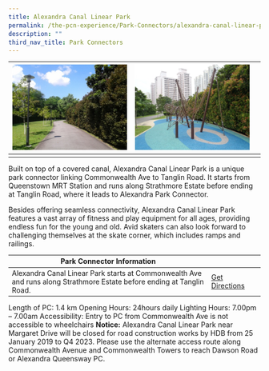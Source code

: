 ```yaml
---
title: Alexandra Canal Linear Park
permalink: /the-pcn-experience/Park-Connectors/alexandra-canal-linear-park
description: ""
third_nav_title: Park Connectors
---
```

| ![](/images/Alexandra%20Canal%20Linear%20PC1.jpeg)   |  ![](/images/Alexandra%20Canal%20Linear%20PC2.jpeg) | |
| -------- | -------- | -------- |
|| | |

Built on top of a covered canal, Alexandra Canal Linear Park is a unique park connector linking Commonwealth Ave to Tanglin Road. It starts from Queenstown MRT Station and runs along Strathmore Estate before ending at Tanglin Road, where it leads to Alexandra Park Connector.

Besides offering seamless connectivity, Alexandra Canal Linear Park features a vast array of fitness and play equipment for all ages, providing endless fun for the young and old. Avid skaters can also look forward to challenging themselves at the skate corner, which includes ramps and railings.


| **Park Connector Information** | ||
| -------- | -------- | -------- |
| Alexandra Canal Linear Park starts at Commonwealth Ave and runs along Strathmore Estate before ending at Tanglin Road. | [Get Directions](https://www.onemap.gov.sg/main/v2/?lat=1.296613790107136&lng=103.80524971250847) |
Length of PC: 1.4 km
Opening Hours: 24hours daily
Lighting Hours: 7.00pm – 7.00am
Accessibility: Entry to PC from Commonwealth Ave is not accessible to wheelchairs 
**Notice:** Alexandra Canal Linear Park near Margaret Drive will be closed for road construction works by HDB from 25 January 2019 to Q4 2023. Please use the alternate access route along Commonwealth Avenue and Commonwealth Towers to reach Dawson Road or Alexandra Queensway PC.